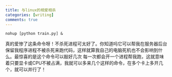 ```yaml
---
title: 与linux的相爱相杀
categories: [writing]
comments: true
---
```


```
nohup [python train.py] &
```
真的爱惨了这条命令呀！不杀死进程可太好了。你知道吗它可以帮我在服务器后台保留我程序进程不被杀死来跑代码，这样就算我自己的电脑死机也不会影响到什么。最惊喜的是这个命令可以敲好几次
每一次都会开一个进程帮我跑，这就意味着只要显卡或CPU不被占满，我就可以多来几个这样的命令，在多个卡上多开几个，就可以并行了！
